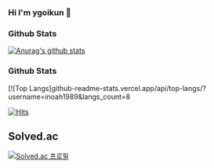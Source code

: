 ### Hi I'm ygoikun :wolf:

### Github Stats

[![Anurag's github stats](https://github-readme-stats.vercel.app/api?username=inoah1989)](https://github.com/inoah1989/github-readme-stats)



### Github Stats

<!-- [![Anurag's github stats](https://github-readme-stats.vercel.app/api?username=inoah1989)](https://github.com/inoah1989/github-readme-stats) -->

 

[![Top Langs]github-readme-stats.vercel.app/api/top-langs/?username=inoah1989&langs_count=8


[![Hits](https://hits.seeyoufarm.com/api/count/incr/badge.svg?url=https%3A%2F%2Fgithub.com%2Finoah1989%2Fhit-counter&count_bg=%2379C83D&title_bg=%23555555&icon=&icon_color=%23E7E7E7&title=hits&edge_flat=false)](https://hits.seeyoufarm.com)

## Solved.ac 
[![Solved.ac
프로필](http://mazassumnida.wtf/api/v2/generate_badge?boj=noryoah1975)](https://solved.ac/noryoah1975)


<!---
edenist-x-x/edenist-x-x is a :sparkles: special :sparkles: repository because its README.md (this file) appears on your GitHub profile.
You can click the Preview link to take a look at your changes.
--->

